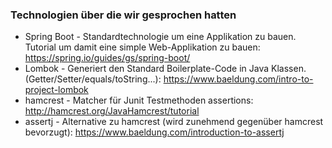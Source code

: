 ### Technologien über die wir gesprochen hatten
* Spring Boot - Standardtechnologie um eine Applikation zu bauen. Tutorial um damit eine simple Web-Applikation zu bauen: https://spring.io/guides/gs/spring-boot/
* Lombok - Generiert den Standard Boilerplate-Code in Java Klassen. (Getter/Setter/equals/toString...): https://www.baeldung.com/intro-to-project-lombok
* hamcrest - Matcher für Junit Testmethoden assertions: http://hamcrest.org/JavaHamcrest/tutorial
* assertj - Alternative zu hamcrest (wird zunehmend gegenüber hamcrest bevorzugt): https://www.baeldung.com/introduction-to-assertj
